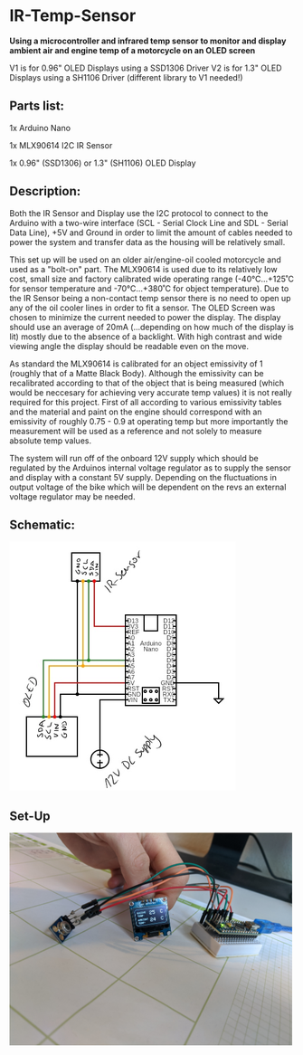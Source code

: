 # IR-Temp-Sensor

**Using a microcontroller and infrared temp sensor to monitor and display ambient air and engine temp of a motorcycle on an OLED screen**

V1 is for 0.96" OLED Displays using a SSD1306 Driver
V2 is for 1.3" OLED Displays using a SH1106 Driver (different library to V1 needed!)


## Parts list:


1x Arduino Nano

1x MLX90614 I2C IR Sensor

1x 0.96" (SSD1306) or 1.3" (SH1106) OLED Display 

## Description:

Both the IR Sensor and Display use the I2C protocol to connect to the Arduino with a two-wire interface (SCL - Serial Clock Line and SDL - Serial Data Line), +5V and Ground in order to limit the amount of cables needed to power the system and transfer data as the housing will be relatively small. 

This set up will be used on an older air/engine-oil cooled motorcycle and used as a "bolt-on" part. The MLX90614 is used due to its relatively low cost, small size and factory calibrated wide operating range (-40°C…+125˚C for sensor temperature and
 -70°C…+380˚C for object temperature). Due to the IR Sensor being a non-contact temp sensor there is no need to open up any of the oil cooler lines in order to fit a sensor. The OLED Screen was chosen to minimize the current needed to power the display. The display should use an average of 20mA (...depending on how much of the display is lit) mostly due to the absence of a backlight. With high contrast and wide viewing angle the display should be readable even on the move.
 
As standard the MLX90614 is calibrated for an object emissivity of 1 (roughly that of a Matte Black Body). Although the emissivity can be recalibrated according to that of the object that is being measured (which would be neccesary for achieving very accurate temp values) it is not really required for this project. First of all according to various emissivity tables and the material and paint on the engine should correspond with an emissivity of roughly 0.75 - 0.9 at operating temp but more importantly the measurement will be used as a reference and not solely to measure absolute temp values.

The system will run off of the onboard 12V supply which should be regulated by the Arduinos internal voltage regulator as to supply the sensor and display with a constant 5V supply. Depending on the fluctuations in output voltage of the bike which will be dependent on the revs an external voltage regulator may be needed.

## Schematic:
![](schematic/TempSensorSchematic.jpg)

## Set-Up
<img src="images/set_up.jpg" width="500" >
                                    
